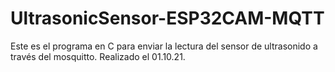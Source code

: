 # UltrasonicSensor-ESP32CAM-MQTT
Este es el programa en C para enviar la lectura del sensor de ultrasonido a través del mosquitto. Realizado el 01.10.21.
